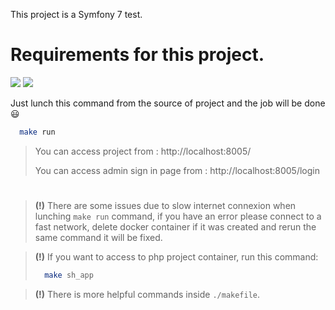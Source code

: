 This project is a Symfony 7 test.

# Requirements for this project.

[<img src="https://img.shields.io/badge/Os : -Ubuntu 20.04.5 LTS-informational.svg?logo=jwt">]()
[<img src="https://img.shields.io/badge/Docker : -4.13.x-informational.svg?logo=jwt">]()

Just lunch this command from the source of project and the job will be done 😃

```bash
  make run
  ```

> You can access project from : http://localhost:8005/
> 
> You can access admin sign in page from : http://localhost:8005/login

#

> **(!)** There are some issues due to slow internet connexion when 
>lunching `make run` command, 
>if you have an error please connect to a fast network, delete docker container if it was created and rerun the same command it will be fixed.

> **(!)** If you want to access to php project container, run this command:
>```bash
>   make sh_app
>   ```

> **(!)** There is more helpful commands inside `./makefile`.
